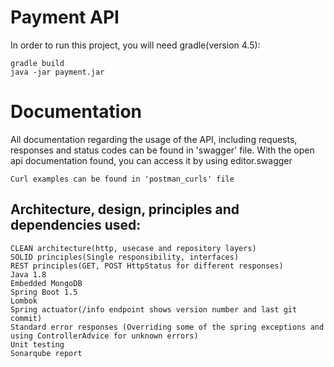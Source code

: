 # Payment API

In order to run this project, you will need gradle(version 4.5):

    gradle build
    java -jar payment.jar

# Documentation
All documentation regarding the usage of the API, including requests, responses and status codes can be found in 'swagger' file. With the open api documentation found, you can access it by using editor.swagger

    Curl examples can be found in 'postman_curls' file

## Architecture, design, principles and dependencies used:

    CLEAN architecture(http, usecase and repository layers)
    SOLID principles(Single responsibility, interfaces)
    REST principles(GET, POST HttpStatus for different responses)
    Java 1.8
    Embedded MongoDB
    Spring Boot 1.5
    Lombok
    Spring actuator(/info endpoint shows version number and last git commit)
    Standard error responses (Overriding some of the spring exceptions and using ControllerAdvice for unknown errors)
    Unit testing
    Sonarqube report

